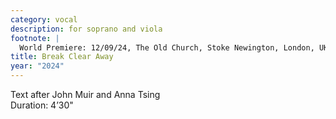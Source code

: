 ```yaml
---
category: vocal
description: for soprano and viola
footnote: |
  World Premiere: 12/09/24, The Old Church, Stoke Newington, London, UK - Carla Huhtanen, Owen Spafford
title: Break Clear Away
year: "2024"
---
```


Text after John Muir and Anna Tsing\
Duration: 4’30"\
<br>
